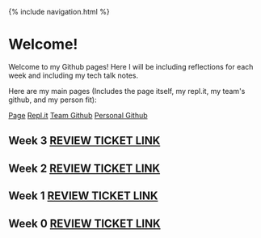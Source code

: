 {% include navigation.html %}

# Welcome!
Welcome to my Github pages! Here I will be including reflections for each week and including my tech talk notes. 

Here are my main pages (Includes the page itself, my repl.it, my team's github, and my person fit): 

[Page](https://dubshott.github.io/ds2p2abhijayd/)
[Repl.it](https://replit.com/@GodlyGoats/p2datastructures#Menu.java)
[Team Github](https://github.com/gracele246/theshop)
[Personal Github](https://github.com/Dubshott/ds2p2abhijayd)

## Week 3 [REVIEW TICKET LINK]()

## Week 2 [REVIEW TICKET LINK](https://github.com/gracele246/theshop/issues/13)

## Week 1 [REVIEW TICKET LINK](https://github.com/gracele246/theshop/issues/11)

## Week 0 [REVIEW TICKET LINK](https://github.com/gracele246/theshop/issues/3)
